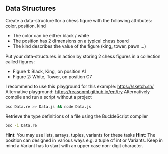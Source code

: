 ## Data Structures

Create a data-structure for a chess figure with the following attributes: color, position, kind

- The color can be either black / white
- The position has 2 dimensions on a typical chess board
- The kind describes the value of the figure (king, tower, pawn …)

Put your data-structures in action by storing 2 chess figures in a collection called figures:

- Figure 1: Black, King, on position A1
- Figure 2: White, Tower, on position C7

I recommend to use this playground for this example: https://sketch.sh/
Alternative playground: https://reasonml.github.io/en/try
Alternatively compile and run a script without a project

```sh
bsc Data.re >> Data.js && node Data.js
```

Retrieve the type definitions of a file using the BuckleScript compiler

```sh
bsc -i Data.re
```

**Hint**: You may use lists, arrays, tuples, variants for these tasks
**Hint**: The position can designed in various ways e.g. a tuple of int or Variants. Keep in mind a Variant has to start with an upper case non-digit character.
